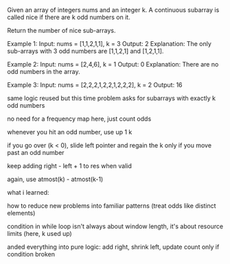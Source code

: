 Given an array of integers nums and an integer k. A continuous subarray is called nice if there are k odd numbers on it.

Return the number of nice sub-arrays.

Example 1:
Input: nums = [1,1,2,1,1], k = 3
Output: 2
Explanation: The only sub-arrays with 3 odd numbers are [1,1,2,1] and [1,2,1,1].

Example 2:
Input: nums = [2,4,6], k = 1
Output: 0
Explanation: There are no odd numbers in the array.

Example 3:
Input: nums = [2,2,2,1,2,2,1,2,2,2], k = 2
Output: 16

same logic reused but this time problem asks for subarrays with exactly k odd numbers

no need for a frequency map here, just count odds

whenever you hit an odd number, use up 1 k

if you go over (k < 0), slide left pointer and regain the k only if you move past an odd number

keep adding right - left + 1 to res when valid

again, use atmost(k) - atmost(k-1)

what i learned:

how to reduce new problems into familiar patterns (treat odds like distinct elements)

condition in while loop isn't always about window length, it's about resource limits (here, k used up)

anded everything into pure logic: add right, shrink left, update count only if condition broken
